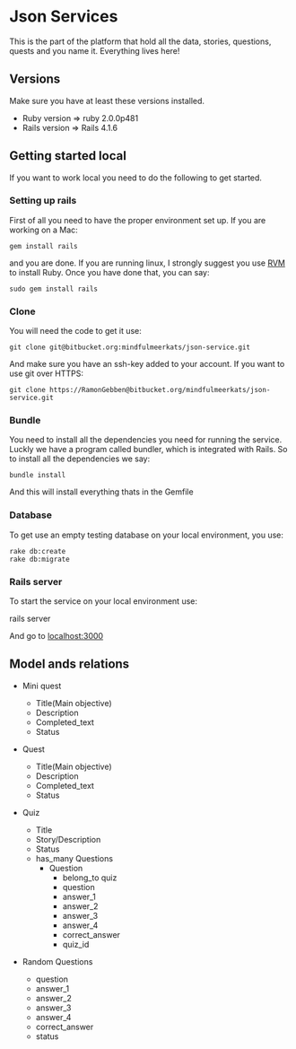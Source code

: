 # Json Services

This is the part of the platform that hold all the data, stories, questions, quests and you name it. Everything lives here!

## Versions
Make sure you have at least these versions installed.

- Ruby version => ruby 2.0.0p481
- Rails version => Rails 4.1.6

## Getting started local

If you want to work local you need to do the following to get started.

### Setting up rails

First of all you need to have the proper environment set up.
If you are working on a Mac:

    gem install rails

and you are done.
If you are running linux, I strongly suggest you use [RVM](http://rvm.io/) to install Ruby.
Once you have done that, you can say:

    sudo gem install rails

### Clone

You will need the code to get it use:

    git clone git@bitbucket.org:mindfulmeerkats/json-service.git

And make sure you have an ssh-key added to your account. If you want to use git over HTTPS:

    git clone https://RamonGebben@bitbucket.org/mindfulmeerkats/json-service.git

### Bundle
You need to install all the dependencies you need for running the service.
Luckly we have a program called bundler, which is integrated with Rails.
So to install all the dependencies we say:

    bundle install

And this will install everything thats in the Gemfile

### Database

To get use an empty testing database on your local environment, you use:

    rake db:create
    rake db:migrate


### Rails server

To start the service on your local environment use:

  rails server

And go to [localhost:3000](http://localhost:3000)


## Model ands relations

- Mini quest
  - Title(Main objective)
  - Description
  - Completed_text
  - Status


- Quest
  - Title(Main objective)
  - Description
  - Completed_text
  - Status


- Quiz
  - Title
  - Story/Description
  - Status
  - has_many Questions
    - Question
      - belong_to quiz
      - question
      - answer_1
      - answer_2
      - answer_3
      - answer_4
      - correct_answer
      - quiz_id


- Random Questions
  - question
  - answer_1
  - answer_2
  - answer_3
  - answer_4
  - correct_answer
  - status
